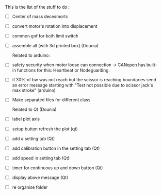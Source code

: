 This is the list of the stuff to do : 
- [ ] Center of mass decesmorts
- [ ] convert motor's rotation into displacement
- [ ] common gnf for both limit switch
- [ ] assemble all (with 3d printed box) (Dounia)

  Related to arduino:
- [ ] safety security when motor loose can connection -> CANopen has built-in functions for this: Heartbeat or Nodeguarding.
- [ ] if 30% of bw was not reach but the scissor is reaching boundaries send an error message starting with "Test not possible due to scissor jack's max stroke" (arduino)
- [ ] Make separated files for different class

  Related to Qt (Dounia)
- [ ] label plot axis
- [ ] setup button refresh the plot (qt)
- [ ] add a setting tab (Qt)
- [ ] add calibration button in the setting tab (Qt)
- [ ] add speed in setting tab (Qt)
- [ ] timer for continuous up and down button (Qt)
- [ ] display above message (Qt)
- [ ] re organise folder
